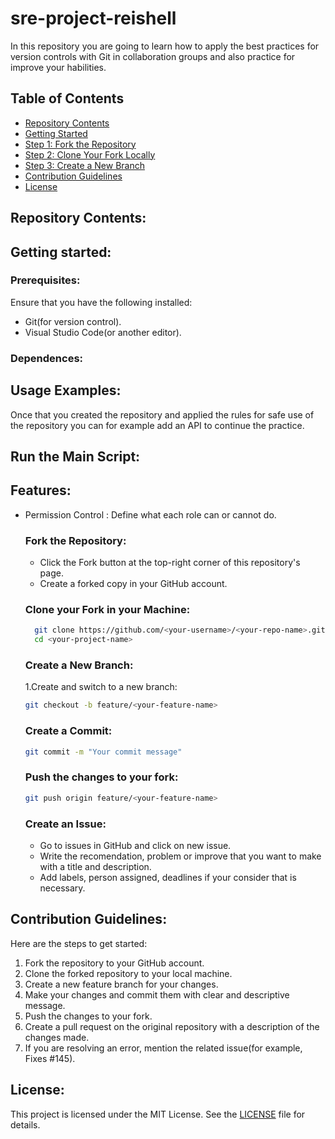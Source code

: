 # sre-project-reishell

In this repository you are going to learn how to apply the best practices for version controls with Git in collaboration groups and also practice for improve your habilities.

## Table of Contents
  - [Repository Contents](#repository-contents)
  - [Getting Started](#getting-started)
  - [Step 1: Fork the Repository](#fork-the-repository)
  - [Step 2: Clone Your Fork Locally](#clone-your-fork-in-your-machine)
  - [Step 3: Create a New Branch](#create-a-new-branch)
  - [Contribution Guidelines](#contribution-guidelines)
  - [License](#license)

## Repository Contents:

## Getting started:

  ### Prerequisites:
  Ensure that you have the following installed:

  * Git(for version control).
  * Visual Studio Code(or another editor).

  ### Dependences:

## Usage Examples:

Once that you created the repository and applied the rules for safe use of the repository you can for example add an API to continue the practice.

## Run the Main Script:


## Features:

* Permission Control : Define what each role can or cannot do.
  
  ### Fork the Repository:

  * Click the Fork button at the top-right corner of this repository's page.
  * Create a forked copy in your GitHub account.

  ### Clone your Fork in your Machine:

  ```bash
    git clone https://github.com/<your-username>/<your-repo-name>.git
    cd <your-project-name>
  ```
  ### Create a New Branch:
  1.Create and switch to a new branch:

   ```bash
   git checkout -b feature/<your-feature-name>
   ```
  ### Create a Commit:

   ```bash
   git commit -m "Your commit message"
   ```

  ### Push the changes to your fork:

   ```bash
   git push origin feature/<your-feature-name>
   ```

  ### Create an Issue:
  * Go to issues in GitHub and click on new issue.
  * Write the recomendation, problem or improve that you want to make with a title and description.
  * Add labels, person assigned, deadlines if your consider that is necessary.
  
## Contribution Guidelines:

Here are the steps to get started:
1. Fork the repository to your GitHub account.
2. Clone the forked repository to your local machine.
4. Create a new feature branch for your changes.
6. Make your changes and commit them with clear and descriptive message.
9. Push the changes to your fork.
11. Create a pull request on the original repository with a description of the changes made.
12. If you are resolving an error, mention the related issue(for example, Fixes #145).

## License:

This project is licensed under the MIT License. See the [LICENSE](LICENSE) file for details.
